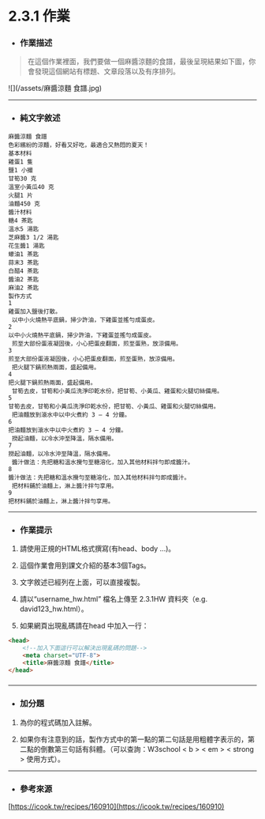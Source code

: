 # 2.3.1 作業

* ### 作業描述

> 在這個作業裡面，我們要做一個麻醬涼麵的食譜，最後呈現結果如下圖，你會發現這個網站有標題、文章段落以及有序排列。

![](/assets/麻醬涼麵 食譜.jpg)

---

* ### 純文字敘述

```
麻醬涼麵 食譜
色彩繽紛的涼麵，好看又好吃，最適合又熱悶的夏天！
基本材料
雞蛋1 隻
鹽1 小撮
甘筍30 克
溫室小黃瓜40 克
火腿1 片
油麵450 克
醬汁材料
糖4 茶匙
溫水5 湯匙
芝麻醬3 1/2 湯匙
花生醬1 湯匙
蠔油1 茶匙
蒜末3 茶匙
白醋4 茶匙
醬油2 茶匙
麻油2 茶匙
製作方式
1
雞蛋加入鹽後打散。
 以中小火燒熱平底鍋，掃少許油，下雞蛋並搖勻成蛋皮。
2
以中小火燒熱平底鍋，掃少許油，下雞蛋並搖勻成蛋皮。
 煎至大部份蛋液凝固後，小心把蛋皮翻面，煎至蛋熟，放涼備用。
3
煎至大部份蛋液凝固後，小心把蛋皮翻面，煎至蛋熟，放涼備用。
 把火腿下鍋煎熱兩面，盛起備用。
4
把火腿下鍋煎熱兩面，盛起備用。
 甘筍去皮，甘筍和小黃瓜洗淨印乾水份，把甘筍、小黃瓜、雞蛋和火腿切絲備用。
5
甘筍去皮，甘筍和小黃瓜洗淨印乾水份，把甘筍、小黃瓜、雞蛋和火腿切絲備用。
 把油麵放到滾水中以中火煮約 3 – 4 分鐘。
6
把油麵放到滾水中以中火煮約 3 – 4 分鐘。
 撈起油麵，以冷水沖至降溫，隔水備用。
7
撈起油麵，以冷水沖至降溫，隔水備用。
 醬汁做法：先把糖和溫水攪勻至糖溶化，加入其他材料拌勻即成醬汁。
8
醬汁做法：先把糖和溫水攪勻至糖溶化，加入其他材料拌勻即成醬汁。
 把材料鋪於油麵上，淋上醬汁拌勻享用。
9
把材料鋪於油麵上，淋上醬汁拌勻享用。
```

---

* ### 作業提示

1. 請使用正規的HTML格式撰寫\(有head、body ...\)。

2. 這個作業會用到課文介紹的基本3個Tags。

3. 文字敘述已經列在上面，可以直接複製。
4. 請以“username\_hw.html” 檔名上傳至 2.3.1HW 資料夾（e.g. david123\_hw.html）。
5. 如果網頁出現亂碼請在head 中加入一行：

```html
<head>
    <!--加入下面這行可以解決出現亂碼的問題-->
    <meta charset="UTF-8">
    <title>麻醬涼麵 食譜</title>
</head>
```

### 

---

* ### 加分題

1. 為你的程式碼加入註解。

2. 如果你有注意到的話，製作方式中的第一點的第二句話是用粗體字表示的，第二點的倒數第三句話有斜體。（可以查詢：W3school &lt; b &gt; &lt; em &gt; &lt; strong &gt; 使用方式）。

---

* ### 參考來源

[https://icook.tw/recipes/160910](https://icook.tw/recipes/160910)


